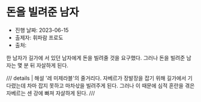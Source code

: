 # 돈을 빌려준 남자

- 진행 날짜: 2023-06-15
- 출제자: 휘파람 프로도
- 출처:

한 남자가 길가에 서 있던 남자에게 돈을 빌려줄 것을 요구했다. 그러나 돈을 빌려준 남자는 몇 분 뒤 자살하게 된다.

/// details | 해설
'레 미제라블'의 줄거리다. 자베르가 장발장을 잡기 위해 길가에서 기다렸는데 차마 잡지 못하고 마차삯을 빌려주게 된다. 그러나 이 때문에 심적 혼란을 겪은 자베르는 센 강에 빠져 자살하게 된다.
///
